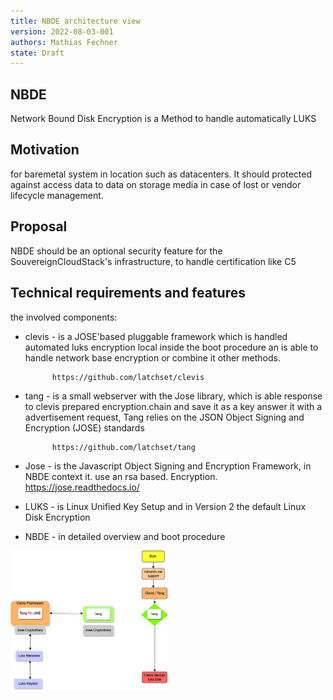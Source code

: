 ```yaml
---
title: NBDE architecture view
version: 2022-08-03-001
authors: Mathias Fechner
state: Draft
---
```


## NBDE

Network Bound Disk Encryption is a Method to handle automatically LUKS

## Motivation

for baremetal system in location such as datacenters. It should protected
against access data to data on storage media in case of lost or vendor lifecycle management.

## Proposal

NBDE should be an optional security feature for the SouvereignCloudStack's infrastructure,
to handle certification like C5 

## Technical requirements and features

the involved components:
    
* clevis -  is a JOSE'based pluggable framework which is handled automated luks encryption local 
            inside the boot procedure an is able to handle network base encryption or combine it
            other methods.

            https://github.com/latchset/clevis
                          
* tang  -   is a small webserver with the Jose library, which  is able response to clevis prepared
            encryption.chain and save  it as a key answer it with a advertisement request, Tang 
            relies on the JSON Object Signing and Encryption (JOSE) standards
           
            https://github.com/latchset/tang

* Jose -    is the Javascript Object Signing and Encryption  Framework, in NBDE context it.
            use an rsa based. Encryption.
            https://jose.readthedocs.io/

* LUKS -    is Linux Unified Key Setup and in Version 2 the default Linux Disk Encryption


* NBDE -    in detailed overview and boot procedure

<img src="nbde.png" width="50%" alt="Release Versioning Example">
